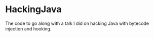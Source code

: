 HackingJava
===========

The code to go along with a talk I did on hacking Java with bytecode injection and hooking.
